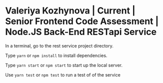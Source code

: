 # Valeriya Kozhynova | Current | Senior Frontend Code Assessment | Node.JS Back-End RESTapi Service

In a terminal, go to the rest service project directory.

Type ``yarn`` or ``npm install`` to install dependencies.

Type ``yarn start`` or ``npm start`` to start up the local server.

Use ``yarn test`` or ``npm test`` to run a test of of the service

